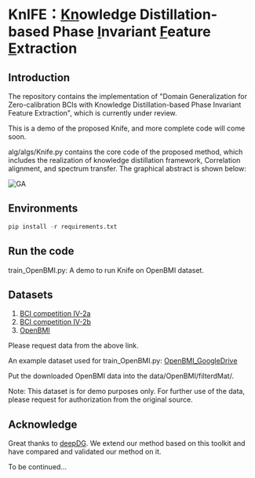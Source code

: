 # KnIFE：<ins>Kn</ins>owledge Distillation-based Phase <ins>I</ins>nvariant <ins>F</ins>eature <ins>E</ins>xtraction

## Introduction

The repository contains the implementation of "Domain Generalization for Zero-calibration BCIs with Knowledge Distillation-based Phase Invariant Feature Extraction", which is currently under review.

This is a demo of the proposed Knife, and more complete code will come soon.

alg/algs/Knife.py contains the core code of the proposed method, which includes the realization of knowledge distillation framework, Correlation alignment, and spectrum transfer.
The graphical abstract is shown below:

![GA](https://github.com/ZilinL/KnIFE/assets/10232596/5509b800-2ae4-47cc-ab61-00a4d9d19d94)

## Environments
```python
pip install -r requirements.txt
```

## Run the code
train_OpenBMI.py: A demo to run Knife on OpenBMI dataset.

## Datasets
1. [BCI competition IV-2a](https://www.bbci.de/competition/iv/#dataset2a)
2. [BCI competition IV-2b](https://www.bbci.de/competition/iv/#dataset2b)
3. [OpenBMI](http://gigadb.org/dataset/view/id/100542)

Please request data from the above link.

An example dataset used for train_OpenBMI.py: [OpenBMI_GoogleDrive](https://drive.google.com/drive/folders/1BtFluXOPe8Dk2Yee7zICE9gG7NM8lNwW?usp=sharing)

Put the downloaded OpenBMI data into the data/OpenBMI/filterdMat/.

Note: This dataset is for demo purposes only. For further use of the data, please request for authorization from the original source.

## Acknowledge
Great thanks to [deepDG](https://github.com/jindongwang/transferlearning/tree/master/code/DeepDG). We extend our method based on this toolkit and have compared and validated our method on it.

To be continued...
